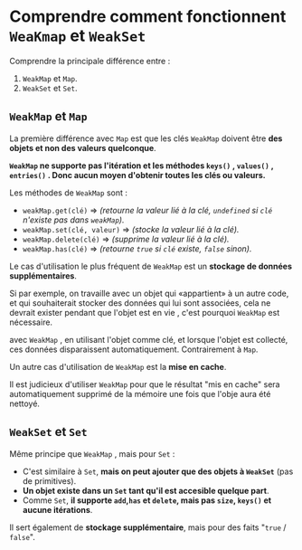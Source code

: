 # Comprendre comment fonctionnent `WeaKmap` et `WeakSet`

Comprendre la principale différence entre :

1.  `WeakMap` et `Map`.
2.  `WeakSet` et `Set`.

## `WeakMap` et `Map`

La première différence avec `Map` est que les clés `WeakMap` doivent être **des objets et non des valeurs quelconque**.

**`WeakMap` ne supporte pas l'itération et les méthodes `keys()` , `values()` , `entries()` . Donc aucun moyen d'obtenir toutes les clés ou valeurs.**

Les méthodes de `WeakMap` sont :

* `weakMap.get(clé)` => *(retourne la valeur lié à la clé, `undefined` si `clé` n'existe pas dans `weakMap`).*
* `weakMap.set(clé, valeur)` => *(stocke la valeur lié à la clé).*
* `weakMap.delete(clé)` => *(supprime la valeur lié à la clé).*
* `weakMap.has(clé)` => *(retourne `true` si `clé` existe, `false` sinon).*

Le cas d'utilisation le plus fréquent de `WeakMap` est un **stockage de données supplémentaires**.

Si par exemple, on travaille avec un objet qui «appartient» à un autre code, et qui souhaiterait stocker des données qui lui sont associées, cela ne devrait exister pendant que l'objet est en vie , c'est pourquoi `WeakMap` est nécessaire.

avec `WeakMap` , en utilisant l'objet comme clé, et lorsque l'objet est collecté, ces données disparaissent automatiquement. Contrairement à `Map`.

Un autre cas d'utilisation de `WeakMap` est la **mise en cache**.

Il est judicieux d'utiliser `WeakMap` pour que le résultat "mis en cache" sera automatiquement supprimé de la mémoire une fois que l'obje aura été nettoyé.

## `WeakSet` et `Set`

Même principe que `WeakMap` , mais pour `Set` :

* C'est similaire à `Set`, **mais on peut ajouter que des objets à `WeakSet`** (pas de primitives).
* **Un objet existe dans un `Set` tant qu'il est accesible quelque part**.
* Comme `Set`, **il supporte `add`,`has` et `delete`, mais pas `size`, `keys()` et aucune itérations**.

Il sert également de **stockage supplémentaire**, mais pour des faits "`true` / `false`".
